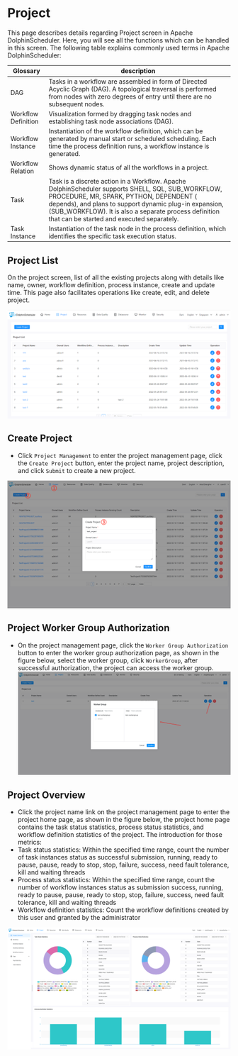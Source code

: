 # Project

This page describes details regarding Project screen in Apache DolphinScheduler. Here, you will see all the functions which can be handled in this screen. The following table explains commonly used terms in Apache DolphinScheduler:

|      Glossary       | description                                                                                                                                                                                                                                                                                                   |
|---------------------|---------------------------------------------------------------------------------------------------------------------------------------------------------------------------------------------------------------------------------------------------------------------------------------------------------------|
| DAG                 | Tasks in a workflow are assembled in form of Directed Acyclic Graph (DAG). A topological traversal is performed from nodes with zero degrees of entry until there are no subsequent nodes.                                                                                                                    |
| Workflow Definition | Visualization formed by dragging task nodes and establishing task node associations (DAG).                                                                                                                                                                                                                    |
| Workflow Instance   | Instantiation of the workflow definition, which can be generated by manual start or scheduled scheduling. Each time the process definition runs, a workflow instance is generated.                                                                                                                            |
| Workflow Relation   | Shows dynamic status of all the workflows in a project.                                                                                                                                                                                                                                                       |
| Task                | Task is a discrete action in a Workflow. Apache DolphinScheduler supports SHELL, SQL, SUB_WORKFLOW, PROCEDURE, MR, SPARK, PYTHON, DEPENDENT ( depends), and plans to support dynamic plug-in expansion, (SUB_WORKFLOW). It is also a separate process definition that can be started and executed separately. |
| Task Instance       | Instantiation of the task node in the process definition, which identifies the specific task execution status.                                                                                                                                                                                                |

## Project List

On the project screen, list of all the existing projects along with details like name, owner, workflow definition, process instance, create and update time. This page also facilitates operations like create, edit, and delete project.

![project-list](../../../../img/new_ui/dev/project/project-list.png)

## Create Project

- Click `Project Management` to enter the project management page, click the `Create Project` button, enter the project name, project description, and click `Submit` to create a new project.

![project-list](../../../../img/new_ui/dev/project/project-create.png)

## Project Worker Group Authorization

- On the project management page, click the `Worker Group Authorization` button to enter the worker group authorization page, as shown in the figure below, select the worker group, click `WorkerGroup`, after successful authorization, the project can access the worker group.
  ![project-worker-group](../../../../img/new_ui/dev/project/project-worker-group-auth.png)

## Project Overview

- Click the project name link on the project management page to enter the project home page, as shown in the figure below, the project home page contains the task status statistics, process status statistics, and workflow definition statistics of the project. The introduction for those metrics:
- Task status statistics: Within the specified time range, count the number of task instances status as successful submission, running, ready to pause, pause, ready to stop, stop, failure, success, need fault tolerance, kill and waiting threads
- Process status statistics: Within the specified time range, count the number of workflow instances status as submission success, running, ready to pause, pause, ready to stop, stop, failure, success, need fault tolerance, kill and waiting threads
- Workflow definition statistics: Count the workflow definitions created by this user and granted by the administrator

![project-overview](../../../../img/new_ui/dev/project/project-overview.png)

